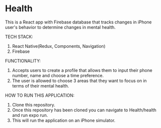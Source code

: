 # Health
This is a React app with Firebase database that tracks changes in iPhone user's behavior to determine changes in mental health.

TECH STACK:
1. React Native(Redux, Components, Navigation)
3. Firebase 

FUNCTIONALITY:
1. Accepts users to create a profile that allows them to input their phone number, name and choose a time preference.
2. The user is allowed to choose 3 areas that they want to focus on in terms of their mental health.


HOW TO RUN THIS APPLICATION:
1. Clone this repository.
2. Once this repository has been cloned you can navigate to Health/health and run expo run.
3. This will run the application on an iPhone simulator.
